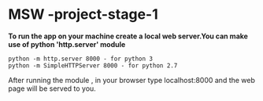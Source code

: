 # MSW -project-stage-1

**To run the app on your machine create a local web server.You can make use of python 'http.server' module**

```
python -m http.server 8000 - for python 3
python -m SimpleHTTPServer 8000 - for python 2.7
```

After running the module , in your browser type localhost:8000 and the web page will be served to you.
